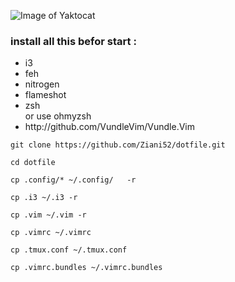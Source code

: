 ![Image of Yaktocat](https://media.discordapp.net/attachments/621445233749655552/700831966399954984/unknown.png?width=815&height=458)
<h3>install all this befor start :</h3>
<ul>
<li>i3</li>
<li>feh</li>
<li>nitrogen</li>
<li>flameshot</li>
<li>zsh</li> or use ohmyzsh
<li>http://github.com/VundleVim/Vundle.Vim</li>
</ul>

```git clone https://github.com/Ziani52/dotfile.git```

```cd dotfile```
 
```cp .config/* ~/.config/   -r```

```cp .i3 ~/.i3 -r```

```cp .vim ~/.vim -r```

```cp .vimrc ~/.vimrc```

```cp .tmux.conf ~/.tmux.conf```

```cp .vimrc.bundles ~/.vimrc.bundles```


